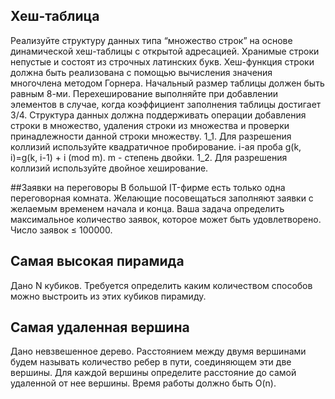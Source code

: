 ## Хеш-таблица
Реализуйте структуру данных типа “множество строк” на основе динамической хеш-таблицы с открытой адресацией. Хранимые строки непустые и состоят из строчных латинских букв. Хеш-функция строки должна быть реализована с помощью вычисления значения многочлена методом Горнера. Начальный размер таблицы должен быть равным 8-ми. Перехеширование выполняйте при добавлении элементов в случае, когда коэффициент заполнения таблицы достигает 3/4. Структура данных должна поддерживать операции добавления строки в множество, удаления строки из множества и проверки принадлежности данной строки множеству. 1_1. Для разрешения коллизий используйте квадратичное пробирование. i-ая проба g(k, i)=g(k, i-1) + i (mod m). m - степень двойки. 1_2. Для разрешения коллизий используйте двойное хеширование.

##Заявки на переговоры
В большой IT-фирме есть только одна переговорная комната. Желающие посовещаться заполняют заявки с желаемым временем начала и конца. Ваша задача определить максимальное количество заявок, которое может быть удовлетворено. Число заявок ≤ 100000.

## Самая высокая пирамида
Дано N кубиков. Требуется определить каким количеством способов можно выстроить из этих кубиков пирамиду.

## Самая удаленная вершина
Дано невзвешенное дерево. Расстоянием между двумя вершинами будем называть количество ребер в пути, соединяющем эти две вершины. Для каждой вершины определите расстояние до самой удаленной от нее вершины. Время работы должно быть O(n).